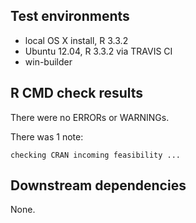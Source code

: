 ## Test environments

* local OS X install, R 3.3.2
* Ubuntu 12.04, R 3.3.2 via TRAVIS CI
* win-builder 

## R CMD check results

There were no ERRORs or WARNINGs.

There was 1 note:

`checking CRAN incoming feasibility ...`

## Downstream dependencies

None.